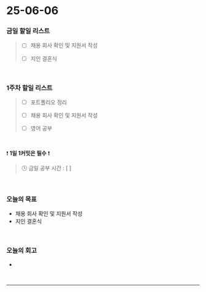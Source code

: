 # 25-06-06

### 금일 할일 리스트
> - [ ] 채용 회사 확인 및 지원서 작성
>
> - [ ] 지인 결혼식

<br/>

### 1주차 할일 리스트

> - [ ] 포트폴리오 정리
>
> - [ ] 채용 회사 확인 및 지원서 작성
>
> - [ ] 영어 공부

<br/>

❗ **1일 1커밋은 필수** ❗

> 🕒 금일 공부 시간 : [  ]

<br/>

### 오늘의 목표
- 채용 회사 확인 및 지원서 작성
- 지인 결혼식

<br>

### 오늘의 회고
- 


<br/>

---
